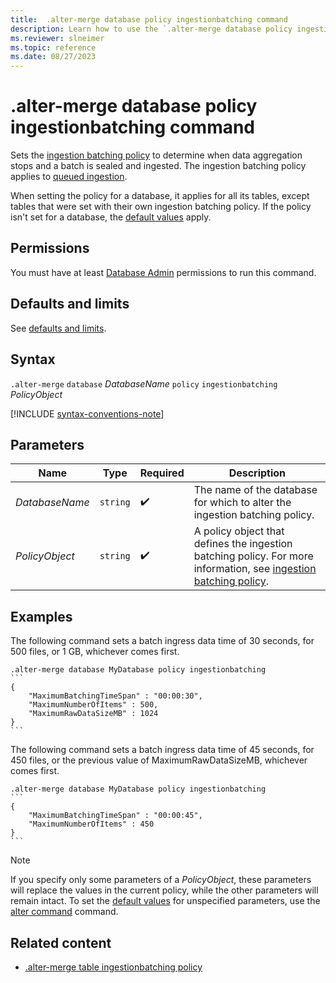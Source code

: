 ```yaml
---
title:  .alter-merge database policy ingestionbatching command
description: Learn how to use the `.alter-merge database policy ingestionbatching` command to set the ingestion batching policy.
ms.reviewer: slneimer
ms.topic: reference
ms.date: 08/27/2023
---
```

# .alter-merge database policy ingestionbatching command

Sets the [ingestion batching policy](batching-policy.md) to determine when data aggregation stops and a batch is sealed and ingested. The ingestion batching policy applies to [queued ingestion](../../ingest-data-overview.md#continuous-data-ingestion).

When setting the policy for a database, it applies for all its tables, except tables that were set with their own ingestion batching policy. If the policy isn't set for a database, the [default values](batching-policy.md#defaults-and-limits) apply.

## Permissions

You must have at least [Database Admin](../access-control/role-based-access-control.md) permissions to run this command.

## Defaults and limits

See [defaults and limits](batching-policy.md#defaults-and-limits).

## Syntax

`.alter-merge` `database` *DatabaseName* `policy` `ingestionbatching` *PolicyObject*

[!INCLUDE [syntax-conventions-note](../includes/syntax-conventions-note.md)]

## Parameters

|Name|Type|Required|Description|
|--|--|--|--|
|*DatabaseName*| `string` | :heavy_check_mark:|The name of the database for which to alter the ingestion batching policy.|
|*PolicyObject*| `string` | :heavy_check_mark:|A policy object that defines the ingestion batching policy. For more information, see [ingestion batching policy](batching-policy.md).|

## Examples

The following command sets a batch ingress data time of 30 seconds, for 500 files, or 1 GB, whichever comes first.

````kusto
.alter-merge database MyDatabase policy ingestionbatching
```
{
    "MaximumBatchingTimeSpan" : "00:00:30",
    "MaximumNumberOfItems" : 500,
    "MaximumRawDataSizeMB" : 1024
}
```
````

The following command sets a batch ingress data time of 45 seconds, for 450 files, or the previous value of MaximumRawDataSizeMB, whichever comes first.

````kusto
.alter-merge database MyDatabase policy ingestionbatching
```
{
    "MaximumBatchingTimeSpan" : "00:00:45",
    "MaximumNumberOfItems" : 450
}
```
````

>[!NOTE]
> If you specify only some parameters of a *PolicyObject*, these parameters will replace the values in the current policy, while the other parameters will remain intact. To set the [default values](batching-policy.md#sealing-a-batch) for unspecified parameters, use the [alter command](alter-database-ingestion-batching-policy.md) command.

## Related content

* [.alter-merge table ingestionbatching policy](alter-merge-table-ingestion-batching-policy.md)
